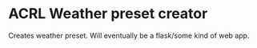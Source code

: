 # ACRL Weather preset creator

Creates weather preset. Will eventually be a flask/some kind of web app.